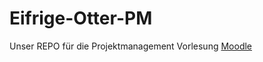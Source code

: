 # Eifrige-Otter-PM
Unser REPO für die Projektmanagement Vorlesung [Moodle](https://elearning.dhbw-stuttgart.de/moodle/course/view.php?id=21296)
